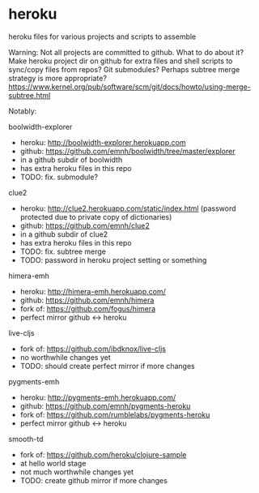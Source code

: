 heroku
======

heroku files for various projects and scripts to assemble

Warning:
Not all projects are committed to github.
What to do about it?
Make heroku project dir on github for extra files and shell scripts to sync/copy files from repos?
Git submodules?
Perhaps subtree merge strategy is more appropriate?
https://www.kernel.org/pub/software/scm/git/docs/howto/using-merge-subtree.html

Notably:

boolwidth-explorer
 - heroku: http://boolwidth-explorer.herokuapp.com
 - github: https://github.com/emnh/boolwidth/tree/master/explorer
 - in a github subdir of boolwidth 
 - has extra heroku files in this repo
 - TODO: fix. submodule?

clue2
 - heroku: http://clue2.herokuapp.com/static/index.html (password protected due to private copy of dictionaries)
 - github: https://github.com/emnh/clue2
 - in a github subdir of clue2
 - has extra heroku files in this repo
 - TODO: fix. subtree merge
 - TODO: password in heroku project setting or something

himera-emh
 - heroku: http://himera-emh.herokuapp.com/
 - github: https://github.com/emnh/himera
 - fork of: https://github.com/fogus/himera
 - perfect mirror github <-> heroku

live-cljs
 - fork of: https://github.com/ibdknox/live-cljs
 - no worthwhile changes yet
 - TODO: should create perfect mirror if more changes

pygments-emh
 - heroku: http://pygments-emh.herokuapp.com/
 - github: https://github.com/emnh/pygments-heroku
 - fork of: https://github.com/rumblelabs/pygments-heroku
 - perfect mirror github <-> heroku

smooth-td
 - fork of: https://github.com/heroku/clojure-sample
 - at hello world stage
 - not much worthwhile changes yet
 - TODO: create github mirror if more changes
